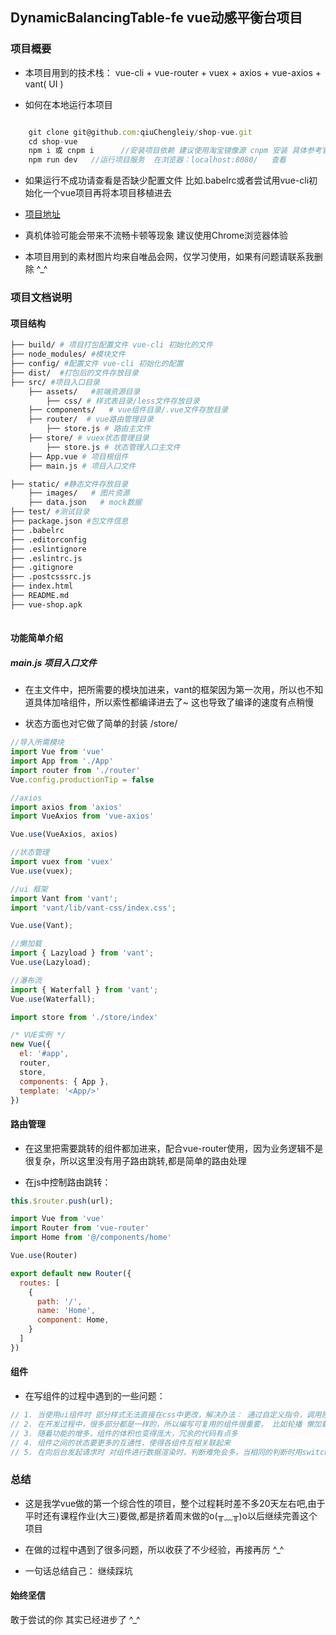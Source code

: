 ## DynamicBalancingTable-fe vue动感平衡台项目

### 项目概要

* 本项目用到的技术栈： vue-cli + vue-router + vuex + axios + vue-axios + vant( UI )

* 如何在本地运行本项目

```js

    git clone git@github.com:qiuChengleiy/shop-vue.git
    cd shop-vue
    npm i 或 cnpm i      //安装项目依赖 建议使用淘宝镜像源 cnpm 安装 具体参考官网cnpm.taobao.org
    npm run dev   //运行项目服务  在浏览器：localhost:8080/   查看

```

* 如果运行不成功请查看是否缺少配置文件 比如.babelrc或者尝试用vue-cli初始化一个vue项目再将本项目移植进去

* [项目地址](git@github.com:liuchao1618/DynamicBalancingTable-fe.git)

* 真机体验可能会带来不流畅卡顿等现象 建议使用Chrome浏览器体验

* 本项目用到的素材图片均来自唯品会网，仅学习使用，如果有问题请联系我删除 ^_^

### 项目文档说明

#### 项目结构

``` sh
├── build/ # 项目打包配置文件 vue-cli 初始化的文件
├── node_modules/ #模块文件
├── config/ #配置文件 vue-cli 初始化的配置
├── dist/  #打包后的文件存放目录
├── src/ #项目入口目录
    ├── assets/   #前端资源目录
        ├── css/ # 样式表目录/less文件存放目录
    ├── components/   # vue组件目录/.vue文件存放目录
    ├── router/  # vue路由管理目录
        ├── store.js # 路由主文件
    ├── store/ # vuex状态管理目录
        ├── store.js # 状态管理入口主文件
    ├── App.vue # 项目根组件
    ├── main.js # 项目入口文件

├── static/ #静态文件存放目录
    ├── images/   # 图片资源
    ├── data.json   # mock数据
├── test/ #测试目录
├── package.json #包文件信息
├── .babelrc
├── .editorconfig
├── .eslintignore
├── .eslintrc.js
├── .gitignore
├── .postcsssrc.js
├── index.html
├── README.md
├── vue-shop.apk
  

```

#### 功能简单介绍

##### main.js 项目入口文件

* 在主文件中，把所需要的模块加进来，vant的框架因为第一次用，所以也不知道具体加啥组件，所以索性都编译进去了~  这也导致了编译的速度有点稍慢

* 状态方面也对它做了简单的封装  /store/

```js
//导入所需模块
import Vue from 'vue'
import App from './App'
import router from './router'
Vue.config.productionTip = false

//axios
import axios from 'axios'
import VueAxios from 'vue-axios'

Vue.use(VueAxios, axios)

//状态管理
import vuex from 'vuex'
Vue.use(vuex);

//ui 框架
import Vant from 'vant';
import 'vant/lib/vant-css/index.css';

Vue.use(Vant);

//懒加载
import { Lazyload } from 'vant';
Vue.use(Lazyload);

//瀑布流
import { Waterfall } from 'vant';
Vue.use(Waterfall);

import store from './store/index'

/* VUE实例 */
new Vue({
  el: '#app',
  router,
  store,
  components: { App },
  template: '<App/>'
})

```

#### 路由管理

* 在这里把需要跳转的组件都加进来，配合vue-router使用，因为业务逻辑不是很复杂，所以这里没有用子路由跳转,都是简单的路由处理

* 在js中控制路由跳转：
```js
this.$router.push(url);
```


```js
import Vue from 'vue'
import Router from 'vue-router'
import Home from '@/components/home'

Vue.use(Router)

export default new Router({
  routes: [
    {
      path: '/',
      name: 'Home',
      component: Home,
    }
  ]
})

```

#### 组件

* 在写组件的过程中遇到的一些问题：

```js
// 1. 当使用ui组件时 部分样式无法直接在css中更改，解决办法： 通过自定义指令，调用原生方法用JS重写样式，将指令绑定到相应的组件上
// 2. 在开发过程中，很多部分都是一样的，所以编写可复用的组件很重要， 比如轮播 懒加载图片
// 3. 随着功能的增多，组件的体积也变得庞大，冗余的代码有点多
// 4. 组件之间的状态要更多的互通性，使得各组件互相关联起来
// 5. 在向后台发起请求时 对组件进行数据渲染时，判断难免会多，当相同的判断时用switch 比 if 会更加舒服一点
```

### 总结

* 这是我学vue做的第一个综合性的项目，整个过程耗时差不多20天左右吧,由于平时还有课程作业(大三)要做,都是挤着周末做的o(╥﹏╥)o以后继续完善这个项目

* 在做的过程中遇到了很多问题，所以收获了不少经验，再接再厉 ^_^

* 一句话总结自己： 继续踩坑

#### 始终坚信

敢于尝试的你 其实已经进步了 ^_^






















